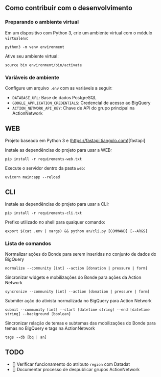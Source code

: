 ## Como contribuir com o desenvolvimento

### Preparando o ambiente virtual

Em um dispositivo com Python 3, crie um ambiente virtual com o módulo `virtualenv`:

`python3 -m venv environment`

Ative seu ambiente virtual:

`source bin environment/bin/activate`

### Variáveis de ambiente

Configure um arquivo `.env` com as variáveis a seguir:

- `DATABASE_URL`: Base de dados PostgreSQL
- `GOOGLE_APPLICATION_CREDENTIALS`: Credencial de acesso ao BigQuery
- `ACTION_NETWORK_API_KEY`: Chave de API do grupo principal na ActionNetwork

## WEB
Projeto baseado em Python 3 e (https://fastapi.tiangolo.com)[fastapi]

Instale as dependências do projeto para usar a WEB:

`pip install -r requirements-web.txt`

Execute o servidor dentro da pasta `web`:

`uvicorn main:app --reload`

## CLI

Instale as dependências do projeto para usar a CLI:

`pip install -r requirements-cli.txt`

Prefixo utilizado no shell para qualquer comando:

`export $(cat .env | xargs) && python an/cli.py [COMMAND] [--ARGS]`

### Lista de comandos

Normalizar ações do Bonde para serem inseridas no conjunto de dados do BigQuery

`normalize --community [int] --action [donation | pressure | form]`

Sincronizar widgets e mobilizações do Bonde para ações da Action Network

`syncronize --community [int] --action [donation | pressure | form]`

Submiter ação do ativista normalizada no BigQuery para Action Network

`submit --community [int] --start [datetime string] --end [datetime string] --background [boolean]`

Sincronizar relação de temas e subtemas das mobilizações do Bonde para temas no BigQuery e tags na ActionNetwork

`tags --db [bq | an]`

## TODO
- [] Verificar funcionamento do atributo `region` com Datadat
- [] Documentar processo de despublicar grupos ActionNetwork